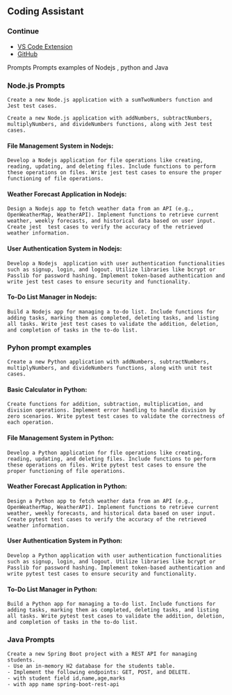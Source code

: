 ## Coding Assistant

### Continue
- [VS Code Extension](https://marketplace.visualstudio.com/items?itemName=Continue.continue)
- [GitHub](https://github.com/continuedev/continue)


Prompts
Prompts examples of Nodejs , python and Java

### Node.js Prompts

```
Create a new Node.js application with a sumTwoNumbers function and Jest test cases.
```

```
Create a new Node.js application with addNumbers, subtractNumbers, multiplyNumbers, and divideNumbers functions, along with Jest test cases.
```

#### File Management System in Nodejs:
```
Develop a Nodejs application for file operations like creating, reading, updating, and deleting files. Include functions to perform these operations on files. Write jest test cases to ensure the proper functioning of file operations.
```

#### Weather Forecast Application in Nodejs:
```
Design a Nodejs app to fetch weather data from an API (e.g., OpenWeatherMap, WeatherAPI). Implement functions to retrieve current weather, weekly forecasts, and historical data based on user input. Create jest  test cases to verify the accuracy of the retrieved weather information.
```

#### User Authentication System in Nodejs:
```
Develop a Nodejs  application with user authentication functionalities such as signup, login, and logout. Utilize libraries like bcrypt or Passlib for password hashing. Implement token-based authentication and write jest test cases to ensure security and functionality.
```

#### To-Do List Manager in Nodejs:
```
Build a Nodejs app for managing a to-do list. Include functions for adding tasks, marking them as completed, deleting tasks, and listing all tasks. Write jest test cases to validate the addition, deletion, and completion of tasks in the to-do list.
```

### Pyhon prompt examples
```
Create a new Python application with addNumbers, subtractNumbers, multiplyNumbers, and divideNumbers functions, along with unit test cases.
```

#### Basic Calculator in Python:
```
Create functions for addition, subtraction, multiplication, and division operations. Implement error handling to handle division by zero scenarios. Write pytest test cases to validate the correctness of each operation.
```

#### File Management System in Python:
```
Develop a Python application for file operations like creating, reading, updating, and deleting files. Include functions to perform these operations on files. Write pytest test cases to ensure the proper functioning of file operations.
```

#### Weather Forecast Application in Python:
```
Design a Python app to fetch weather data from an API (e.g., OpenWeatherMap, WeatherAPI). Implement functions to retrieve current weather, weekly forecasts, and historical data based on user input. Create pytest test cases to verify the accuracy of the retrieved weather information.
```

#### User Authentication System in Python:
```
Develop a Python application with user authentication functionalities such as signup, login, and logout. Utilize libraries like bcrypt or Passlib for password hashing. Implement token-based authentication and write pytest test cases to ensure security and functionality.
```

#### To-Do List Manager in Python:
```
Build a Python app for managing a to-do list. Include functions for adding tasks, marking them as completed, deleting tasks, and listing all tasks. Write pytest test cases to validate the addition, deletion, and completion of tasks in the to-do list.
```

### Java Prompts
```
Create a new Spring Boot project with a REST API for managing students.
- Use an in-memory H2 database for the students table.
- Implement the following endpoints: GET, POST, and DELETE.
- with student field id,name,age,marks
- with app name spring-boot-rest-api
```